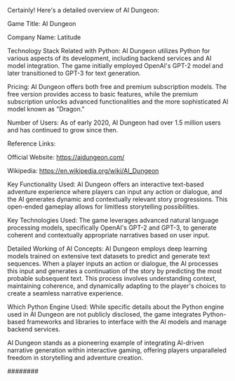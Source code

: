 Certainly! Here's a detailed overview of AI Dungeon:

Game Title: AI Dungeon

Company Name: Latitude

Technology Stack Related with Python: AI Dungeon utilizes Python for various aspects of its development, including backend services and AI model integration. The game initially employed OpenAI's GPT-2 model and later transitioned to GPT-3 for text generation. 

Pricing: AI Dungeon offers both free and premium subscription models. The free version provides access to basic features, while the premium subscription unlocks advanced functionalities and the more sophisticated AI model known as "Dragon." 

Number of Users: As of early 2020, AI Dungeon had over 1.5 million users and has continued to grow since then. 

Reference Links:

Official Website: https://aidungeon.com/

Wikipedia: https://en.wikipedia.org/wiki/AI_Dungeon


Key Functionality Used: AI Dungeon offers an interactive text-based adventure experience where players can input any action or dialogue, and the AI generates dynamic and contextually relevant story progressions. This open-ended gameplay allows for limitless storytelling possibilities. 

Key Technologies Used: The game leverages advanced natural language processing models, specifically OpenAI's GPT-2 and GPT-3, to generate coherent and contextually appropriate narratives based on user input. 

Detailed Working of AI Concepts: AI Dungeon employs deep learning models trained on extensive text datasets to predict and generate text sequences. When a player inputs an action or dialogue, the AI processes this input and generates a continuation of the story by predicting the most probable subsequent text. This process involves understanding context, maintaining coherence, and dynamically adapting to the player's choices to create a seamless narrative experience. 

Which Python Engine Used: While specific details about the Python engine used in AI Dungeon are not publicly disclosed, the game integrates Python-based frameworks and libraries to interface with the AI models and manage backend services.

AI Dungeon stands as a pioneering example of integrating AI-driven narrative generation within interactive gaming, offering players unparalleled freedom in storytelling and adventure creation.

########